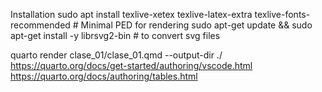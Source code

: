 
Installation
sudo apt install texlive-xetex texlive-latex-extra texlive-fonts-recommended  # Minimal PED for rendering
sudo apt-get update && sudo apt-get install -y librsvg2-bin  # to convert svg files

quarto render clase_01/clase_01.qmd --output-dir ./
https://quarto.org/docs/get-started/authoring/vscode.html
https://quarto.org/docs/authoring/tables.html